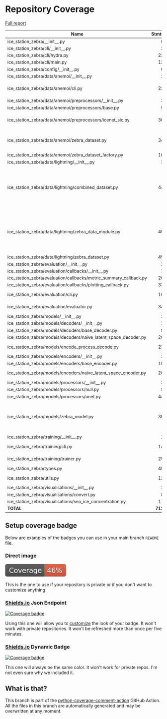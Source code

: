 # Repository Coverage

[Full report](https://htmlpreview.github.io/?https://github.com/alan-turing-institute/ice-station-zebra/blob/python-coverage-comment-action-data/htmlcov/index.html)

| Name                                                                  |    Stmts |     Miss |   Cover |   Missing |
|---------------------------------------------------------------------- | -------: | -------: | ------: | --------: |
| ice\_station\_zebra/\_\_init\_\_.py                                   |        0 |        0 |    100% |           |
| ice\_station\_zebra/cli/\_\_init\_\_.py                               |        3 |        0 |    100% |           |
| ice\_station\_zebra/cli/hydra.py                                      |       22 |        3 |     86% |     38-40 |
| ice\_station\_zebra/cli/main.py                                       |       12 |        1 |     92% |        23 |
| ice\_station\_zebra/config/\_\_init\_\_.py                            |        0 |        0 |    100% |           |
| ice\_station\_zebra/data/anemoi/\_\_init\_\_.py                       |        2 |        0 |    100% |           |
| ice\_station\_zebra/data/anemoi/cli.py                                |       23 |        9 |     61% |20-23, 30-33, 37 |
| ice\_station\_zebra/data/anemoi/preprocessors/\_\_init\_\_.py         |        3 |        0 |    100% |           |
| ice\_station\_zebra/data/anemoi/preprocessors/base.py                 |        9 |        2 |     78% |     8, 11 |
| ice\_station\_zebra/data/anemoi/preprocessors/icenet\_sic.py          |       30 |       16 |     47% |17-23, 27, 31-55 |
| ice\_station\_zebra/data/anemoi/zebra\_dataset.py                     |       34 |       18 |     47% |21-27, 31-39, 43-45, 54-55 |
| ice\_station\_zebra/data/anemoi/zebra\_dataset\_factory.py            |       10 |        4 |     60% |     14-21 |
| ice\_station\_zebra/data/lightning/\_\_init\_\_.py                    |        3 |        0 |    100% |           |
| ice\_station\_zebra/data/lightning/combined\_dataset.py               |       44 |       27 |     39% |21-39, 60, 71, 82-83, 87, 94, 101-105, 110-114 |
| ice\_station\_zebra/data/lightning/zebra\_data\_module.py             |       49 |       29 |     41% |20-60, 71, 80, 90-110, 116-136, 142-162 |
| ice\_station\_zebra/data/lightning/zebra\_dataset.py                  |       45 |        0 |    100% |           |
| ice\_station\_zebra/evaluation/\_\_init\_\_.py                        |        2 |        0 |    100% |           |
| ice\_station\_zebra/evaluation/callbacks/\_\_init\_\_.py              |        3 |        3 |      0% |       1-4 |
| ice\_station\_zebra/evaluation/callbacks/metric\_summary\_callback.py |       20 |       20 |      0% |      1-45 |
| ice\_station\_zebra/evaluation/callbacks/plotting\_callback.py        |       33 |       33 |      0% |      1-76 |
| ice\_station\_zebra/evaluation/cli.py                                 |       16 |        3 |     81% | 27-28, 32 |
| ice\_station\_zebra/evaluation/evaluator.py                           |       34 |       22 |     35% | 21-66, 77 |
| ice\_station\_zebra/models/\_\_init\_\_.py                            |        3 |        0 |    100% |           |
| ice\_station\_zebra/models/decoders/\_\_init\_\_.py                   |        3 |        3 |      0% |       1-4 |
| ice\_station\_zebra/models/decoders/base\_decoder.py                  |        9 |        9 |      0% |      1-24 |
| ice\_station\_zebra/models/decoders/naive\_latent\_space\_decoder.py  |       20 |       20 |      0% |      1-66 |
| ice\_station\_zebra/models/encode\_process\_decode.py                 |       23 |       13 |     43% |23-54, 73-87 |
| ice\_station\_zebra/models/encoders/\_\_init\_\_.py                   |        3 |        0 |    100% |           |
| ice\_station\_zebra/models/encoders/base\_encoder.py                  |       10 |        3 |     70% |     19-21 |
| ice\_station\_zebra/models/encoders/naive\_latent\_space\_encoder.py  |       20 |       12 |     40% | 24-52, 64 |
| ice\_station\_zebra/models/processors/\_\_init\_\_.py                 |        3 |        3 |      0% |       1-4 |
| ice\_station\_zebra/models/processors/null.py                         |        9 |        9 |      0% |      1-27 |
| ice\_station\_zebra/models/processors/unet.py                         |       44 |       44 |      0% |      1-82 |
| ice\_station\_zebra/models/zebra\_model.py                            |       39 |       22 |     44% |24-43, 55, 65, 79-82, 96-98, 112-116 |
| ice\_station\_zebra/training/\_\_init\_\_.py                          |        2 |        0 |    100% |           |
| ice\_station\_zebra/training/cli.py                                   |       14 |        3 |     79% | 20-21, 25 |
| ice\_station\_zebra/training/trainer.py                               |       25 |       13 |     48% | 21-81, 84 |
| ice\_station\_zebra/types.py                                          |       49 |        2 |     96% |    61, 67 |
| ice\_station\_zebra/utils.py                                          |       12 |        6 |     50% |9, 13, 18-21 |
| ice\_station\_zebra/visualisations/\_\_init\_\_.py                    |        2 |        2 |      0% |       1-3 |
| ice\_station\_zebra/visualisations/convert.py                         |        8 |        8 |      0% |      1-12 |
| ice\_station\_zebra/visualisations/sea\_ice\_concentration.py         |       17 |       17 |      0% |      1-28 |
|                                                             **TOTAL** |  **712** |  **379** | **47%** |           |


## Setup coverage badge

Below are examples of the badges you can use in your main branch `README` file.

### Direct image

[![Coverage badge](https://raw.githubusercontent.com/alan-turing-institute/ice-station-zebra/python-coverage-comment-action-data/badge.svg)](https://htmlpreview.github.io/?https://github.com/alan-turing-institute/ice-station-zebra/blob/python-coverage-comment-action-data/htmlcov/index.html)

This is the one to use if your repository is private or if you don't want to customize anything.

### [Shields.io](https://shields.io) Json Endpoint

[![Coverage badge](https://img.shields.io/endpoint?url=https://raw.githubusercontent.com/alan-turing-institute/ice-station-zebra/python-coverage-comment-action-data/endpoint.json)](https://htmlpreview.github.io/?https://github.com/alan-turing-institute/ice-station-zebra/blob/python-coverage-comment-action-data/htmlcov/index.html)

Using this one will allow you to [customize](https://shields.io/endpoint) the look of your badge.
It won't work with private repositories. It won't be refreshed more than once per five minutes.

### [Shields.io](https://shields.io) Dynamic Badge

[![Coverage badge](https://img.shields.io/badge/dynamic/json?color=brightgreen&label=coverage&query=%24.message&url=https%3A%2F%2Fraw.githubusercontent.com%2Falan-turing-institute%2Fice-station-zebra%2Fpython-coverage-comment-action-data%2Fendpoint.json)](https://htmlpreview.github.io/?https://github.com/alan-turing-institute/ice-station-zebra/blob/python-coverage-comment-action-data/htmlcov/index.html)

This one will always be the same color. It won't work for private repos. I'm not even sure why we included it.

## What is that?

This branch is part of the
[python-coverage-comment-action](https://github.com/marketplace/actions/python-coverage-comment)
GitHub Action. All the files in this branch are automatically generated and may be
overwritten at any moment.